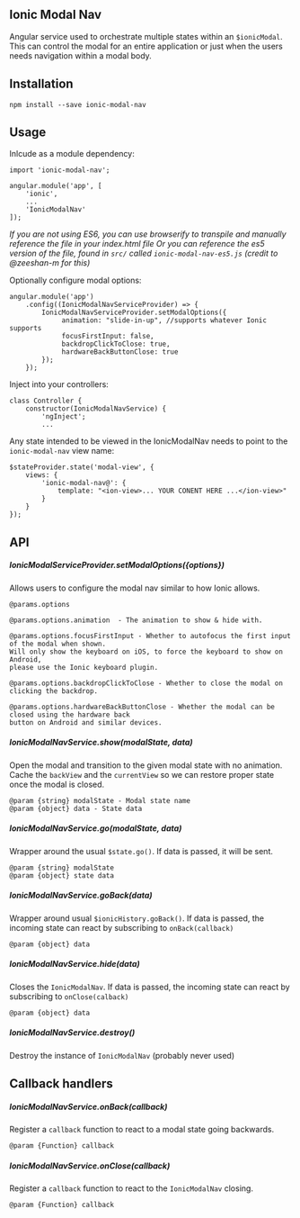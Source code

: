 ## Ionic Modal Nav
Angular service used to orchestrate multiple states within an `$ionicModal`.
This can control the modal for an entire application or just when the users needs navigation within a modal body.

## Installation

`npm install --save ionic-modal-nav`

## Usage
Inlcude as a module dependency: 

~~~
import 'ionic-modal-nav';

angular.module('app', [
    'ionic',
    ...
    'IonicModalNav'
]);
~~~

_If you are not using ES6, you can use browserify to transpile and manually reference the file in your index.html file_
_Or you can reference the es5 version of the file, found in `src/` called `ionic-modal-nav-es5.js` (credit to @zeeshan-m for this)_

Optionally configure modal options:

~~~
angular.module('app')
    .config((IonicModalNavServiceProvider) => {
        IonicModalNavServiceProvider.setModalOptions({
             animation: "slide-in-up", //supports whatever Ionic supports
             focusFirstInput: false,
             backdropClickToClose: true,
             hardwareBackButtonClose: true
        });
    });
~~~

Inject into your controllers:

~~~
class Controller {
    constructor(IonicModalNavService) {
        'ngInject';
        ...
~~~

Any state intended to be viewed in the IonicModalNav needs to point to the 
`ionic-modal-nav` view name:

~~~
$stateProvider.state('modal-view', {
    views: {
        'ionic-modal-nav@': {
            template: "<ion-view>... YOUR CONENT HERE ...</ion-view>"
        }
    }
});
~~~

## API

##### IonicModalServiceProvider.setModalOptions({options})
Allows users to configure the modal nav similar to how Ionic allows.

~~~
@params.options

@params.options.animation  - The animation to show & hide with.

@params.options.focusFirstInput - Whether to autofocus the first input of the modal when shown. 
Will only show the keyboard on iOS, to force the keyboard to show on Android, 
please use the Ionic keyboard plugin.

@params.options.backdropClickToClose - Whether to close the modal on clicking the backdrop.

@params.options.hardwareBackButtonClose - Whether the modal can be closed using the hardware back 
button on Android and similar devices.
~~~

##### IonicModalNavService.show(modalState, data)
Open the modal and transition to the given modal state with no animation.
Cache the `backView` and the `currentView` so we can restore proper state once 
the modal is closed.
 
 ~~~
@param {string} modalState - Modal state name
@param {object} data - State data
 ~~~
 
##### IonicModalNavService.go(modalState, data)
Wrapper around the usual `$state.go()`. If data is passed, it will be sent.
 
~~~
@param {string} modalState
@param {object} state data
~~~
     
##### IonicModalNavService.goBack(data)
Wrapper around usual `$ionicHistory.goBack()`. If data is passed, the incoming state can react
by subscribing to `onBack(callback)`

`@param {object} data`
     
##### IonicModalNavService.hide(data)    
Closes the `IonicModalNav`. If data is passed, the incoming state can react by subscribing to 
`onClose(calback)`

`@param {object} data`
     
##### IonicModalNavService.destroy()    
Destroy the instance of `IonicModalNav` (probably never used)

## Callback handlers

##### IonicModalNavService.onBack(callback)    
Register a `callback` function to react to a modal state going backwards. 

`@param {Function} callback`
 
 ##### IonicModalNavService.onClose(callback)    
Register a `callback` function to react to the `IonicModalNav` closing.

`@param {Function} callback`
